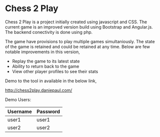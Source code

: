 # Chess 2 Play
Chess 2 Play is a project initially created using javascript and CSS. The current game is an improved version build using Bootstrap and Angular.js. The backend conectivity is done using php.

The game have provisions to play multiple games simultaniously. The state of the game is retained and could be retained at any time. Below are few notable improvements in this version,

- Replay the game to its latest state
- Ability to return back to the game
- View other player profiles to see their stats

Demo to the tool in available in the below link,

http://chess2play.daniepaul.com/

Demo Users:

Username  | Password 
--------- | -------- 
user1     | user1    
user2     | user2    
